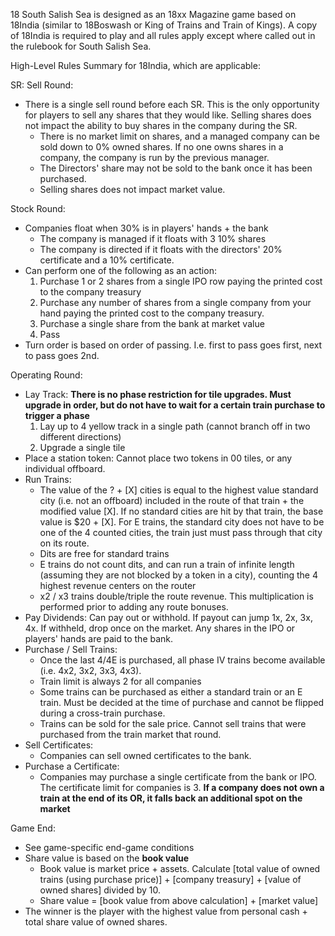 18 South Salish Sea is designed as an 18xx Magazine game based on 18India (similar to 18Boswash or King of Trains and Train of Kings). 
A copy of 18India is required to play and all rules apply except where called out in the rulebook for South Salish Sea. 

High-Level Rules Summary for 18India, which are applicable:

SR:
Sell Round:
- There is a single sell round before each SR. This is the only opportunity for players to sell any shares that they would like. Selling shares does not impact the ability to buy shares in the company during the SR.
  * There is no market limit on shares, and a managed company can be sold down to 0% owned shares. If no one owns shares in a company, the company is run by the previous manager.
  * The Directors' share may not be sold to the bank once it has been purchased.
  * Selling shares does not impact market value.
    
Stock Round:
- Companies float when 30% is in players' hands + the bank
  * The company is managed if it floats with 3 10% shares
  * The company is directed if it floats with the directors' 20% certificate and a 10% certificate.
- Can perform one of the following as an action:
  1) Purchase 1 or 2 shares from a single IPO row paying the printed cost to the company treasury
  2) Purchase any number of shares from a single company from your hand paying the printed cost to the company treasury.
  3) Purchase a single share from the bank at market value
  4) Pass
- Turn order is based on order of passing. I.e. first to pass goes first, next to pass goes 2nd.

Operating Round:
- Lay Track: **There is no phase restriction for tile upgrades. Must upgrade in order, but do not have to wait for a certain train purchase to trigger a phase**
  1) Lay up to 4 yellow track in a single path (cannot branch off in two different directions)
  2) Upgrade a single tile
- Place a station token: Cannot place two tokens in 00 tiles, or any individual offboard.
- Run Trains:
  * The value of the ? + [X] cities is equal to the highest value standard city (i.e. not an offboard) included in the route of that train + the modified value [X]. If no standard cities are hit by that train, the base value is $20 + [X]. For E trains, the standard city does not have to be one of the 4 counted cities, the train just must pass through that city on its route.
  * Dits are free for standard trains
  * E trains do not count dits, and can run a train of infinite length (assuming they are not blocked by a token in a city), counting the 4 highest revenue centers on the router
  * x2 / x3 trains double/triple the route revenue. This multiplication is performed prior to adding any route bonuses.
- Pay Dividends: Can pay out or withhold. If payout can jump 1x, 2x, 3x, 4x. If withheld, drop once on the market. Any shares in the IPO or players' hands are paid to the bank.
- Purchase / Sell Trains:
  * Once the last 4/4E is purchased, all phase IV trains become available (i.e. 4x2, 3x2, 3x3, 4x3).
  * Train limit is always 2 for all companies
  * Some trains can be purchased as either a standard train or an E train. Must be decided at the time of purchase and cannot be flipped during a cross-train purchase.
  * Trains can be sold for the sale price. Cannot sell trains that were purchased from the train market that round.
- Sell Certificates:
  * Companies can sell owned certificates to the bank.
- Purchase a Certificate:
  * Companies may purchase a single certificate from the bank or IPO. The certificate limit for companies is 3.
**If a company does not own a train at the end of its OR, it falls back an additional spot on the market**

Game End:
- See game-specific end-game conditions
- Share value is based on the **book value**
  * Book value is market price + assets. Calculate [total value of owned trains (using purchase price)] + [company treasury] + [value of owned shares] divided by 10.
  * Share value = [book value from above calculation] + [market value]
- The winner is the player with the highest value from personal cash + total share value of owned shares. 
